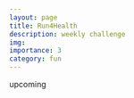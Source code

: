 ```yaml
---
layout: page
title: Run4Health
description: weekly challenge
img: 
importance: 3
category: fun
---
```


upcoming